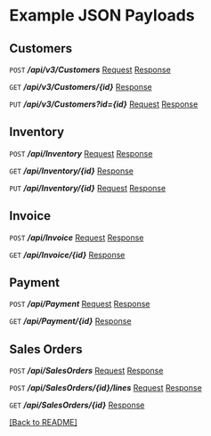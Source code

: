 
# **Example JSON Payloads**

## Customers
`POST` ***/api/v3/Customers*** [Request](Customer/NewCustomerT.json) [Response](Customer/SynkSaveQueueResponseOfCustomerT.json)

`GET` ***/api/v3/Customers/{id}*** [Response](Customer/GetCustomerT.json)

`PUT` ***/api/v3/Customers?id={id}*** [Request](Customer/NewCustomerT.json) [Response](Customer/SynkSaveQueueResponseOfCustomerT.json)

## Inventory
`POST` ***/api/Inventory*** [Request](Inventory/NewInventoryItemT.json) [Response](Inventory/SynkSaveQueueResponse.json)

`GET`  ***/api/Inventory/{id}*** [Response](Inventory/InventoryEditResponse.json)

`PUT`  ***/api/Inventory/{id}*** [Request](Inventory/UpdateInventoryItemT.json) [Response](Inventory/SynkSaveQueueResponse.json)

## Invoice
`POST` ***/api/Invoice*** [Request](Invoice/NewInvoiceT.json) [Response](Invoice/SynkSaveQueueResponse.json)

`GET`  ***/api/Invoice/{id}*** [Response](Invoice/TransactionEditResponseOfInvoiceT.json)

## Payment
`POST` ***/api/Payment*** [Request](Payment/NewPaymentT.json) [Response](Payment/SynkSaveQueueResponseOfPaymentT.json)

`GET`  ***/api/Payment/{id}*** [Response](Payment/EditResponseOfPaymentT.json)

## Sales Orders
`POST` ***/api/SalesOrders*** [Request](SalesOrders/SalesOrderT.json) [Response](SalesOrders/PagedActionResultsOfBusTransSearchResultsT.json)

`POST` ***/api/SalesOrders/{id}/lines*** [Request](SalesOrders/AddLinesRequest.json) [Response](SalesOrders/AddLinesResponseOfSalesOrderT.json)

`GET`  ***/api/SalesOrders/{id}*** [Response](SalesOrders/TransactionEditResponseOfSalesOrderT.json)

[[Back to README]](../README.md)
